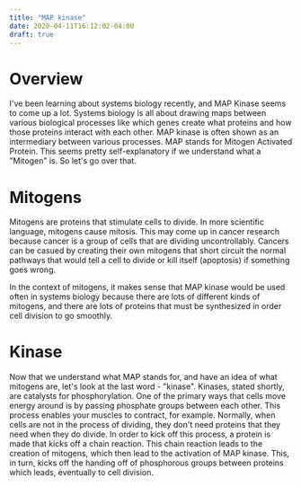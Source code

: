 ```yaml
---
title: "MAP kinase"
date: 2020-04-11T16:12:02-04:00
draft: true
---
```


# Overview

I've been learning about systems biology recently, and MAP Kinase seems to come up a lot. Systems biology is all about drawing maps between various biological processes like which genes create what proteins and how those proteins interact with each other. MAP kinase is often shown as an intermediary between various processes. MAP stands for Mitogen Activated Protein. This seems pretty self-explanatory if we understand what a "Mitogen" is. So let's go over that.

# Mitogens

Mitogens are proteins that stimulate cells to divide. In more scientific language, mitogens cause mitosis. This may come up in cancer research because cancer is a group of cells that are dividing uncontrollably. Cancers can be casued by creating their own mitogens that short circuit the normal pathways that would tell a cell to divide or kill itself (apoptosis) if something goes wrong.

In the context of mitogens, it makes sense that MAP kinase would be used often in systems biology because there are lots of different kinds of mitogens, and there are lots of proteins that must be synthesized in order cell division to go smoothly.

# Kinase

Now that we understand what MAP stands for, and have an idea of what mitogens are, let's look at the last word - "kinase". Kinases, stated shortly, are catalysts for phosphorylation. One of the primary ways that cells move energy around is by passing phosphate groups between each other. This process enables your muscles to contract, for example. Normally, when cells are not in the process of dividing, they don't need proteins that they need when they do divide. In order to kick off this process, a protein is made that kicks off a chain reaction. This chain reaction leads to the creation of mitogens, which then lead to the activation of MAP kinase. This, in turn, kicks off the handing off of phosphorous groups between proteins which leads, eventually to cell division.



